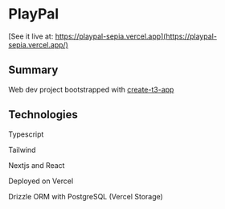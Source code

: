 # PlayPal

[See it live at: https://playpal-sepia.vercel.app](https://playpal-sepia.vercel.app/)

## Summary

Web dev project bootstrapped with [create-t3-app](https://create.t3.gg)

## Technologies

Typescript

Tailwind

Nextjs and React

Deployed on Vercel

Drizzle ORM with PostgreSQL (Vercel Storage)
